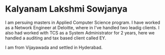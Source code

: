 # Kalyanam Lakshmi Sowjanya 
<p> I am persuing masters in Applied Computer Science program. I have worked as a Network Engineer
at Deloitte, where in I've handled two leadig clients. I also had worked with TCS as a System Administrator for 2 years, here we handled a auditing and tax based client called EY. </P>
<p> I am from Vijayawada and settled in Hyderabad. </p>

